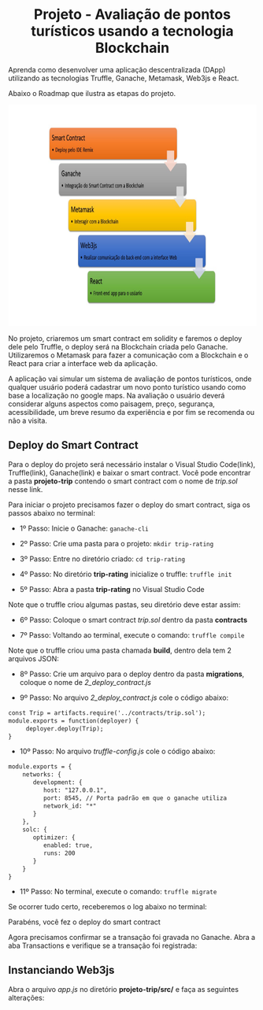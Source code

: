 <h1 align="center">Projeto - Avaliação de pontos turísticos usando a tecnologia Blockchain</h1>

Aprenda como desenvolver uma aplicação descentralizada (DApp) utilizando as tecnologias Truffle, Ganache, Metamask, Web3js e React.

Abaixo o Roadmap que ilustra as etapas do projeto.

<img src="roadmap.jpg" alt="roadmap" width="800" height="450">

No projeto, criaremos um smart contract em solidity e faremos o deploy dele pelo Truffle, o deploy será na Blockchain criada pelo Ganache.
Utilizaremos o Metamask para fazer a comunicação com a Blockchain e o React para criar a interface web da aplicação. 

A aplicação vai simular um sistema de avaliação de pontos turísticos, onde qualquer usuário poderá cadastrar um novo ponto turístico usando como base a localização no google maps. Na avaliação o usuário deverá considerar alguns aspectos como paisagem, preço, segurança, acessibilidade, um breve resumo da experiência e por fim se recomenda ou não a visita.


## Deploy do Smart Contract

Para o deploy do projeto será necessário instalar o Visual Studio Code(link), Truffle(link), Ganache(link) e baixar o smart contract.
Você pode encontrar a pasta **projeto-trip** contendo o smart contract com o nome de _trip.sol_ nesse link. 

Para iniciar o projeto precisamos fazer o deploy do smart contract, siga os passos abaixo no terminal:

- 1º Passo:
Inicie o Ganache: ``ganache-cli``

- 2º Passo:
Crie uma pasta para o projeto: ``mkdir trip-rating``

- 3º Passo:
Entre no diretório criado: ``cd trip-rating``

- 4º Passo:
No diretório **trip-rating** inicialize o truffle: ``truffle init``

- 5º Passo:
Abra a pasta **trip-rating** no Visual Studio Code

Note que o truffle criou algumas pastas, seu diretório deve estar assim:


- 6º Passo:
Coloque o smart contract _trip.sol_ dentro da pasta **contracts**

- 7º Passo:
Voltando ao terminal, execute o comando: ``truffle compile``

Note que o truffle criou uma pasta chamada **build**, dentro dela tem 2 arquivos JSON: 


- 8º Passo:
Crie um arquivo para o deploy dentro da pasta **migrations**, coloque o nome de _2_deploy_contract.js_

- 9º Passo:
No arquivo _2_deploy_contract.js_ cole o código abaixo:

```
const Trip = artifacts.require('../contracts/trip.sol');
module.exports = function(deployer) {
     deployer.deploy(Trip);
}
```

- 10º Passo:
No arquivo _truffle-config.js_ cole o código abaixo:

```
module.exports = {
    networks: {
       development: {
          host: "127.0.0.1",
          port: 8545, // Porta padrão em que o ganache utiliza
          network_id: "*"
       }
    }, 
    solc: {
       optimizer: {
          enabled: true,
          runs: 200
       }
    }
}
```

- 11º Passo:
No terminal, execute o comando: ``truffle migrate``

Se ocorrer tudo certo, receberemos o log abaixo no terminal:






Parabéns, você fez o deploy do smart contract

Agora precisamos confirmar se a transação foi gravada no Ganache. Abra a aba Transactions e verifique se a transação foi registrada:






## Instanciando Web3js

Abra o arquivo _app.js_ no diretório **projeto-trip/src/** e faça as seguintes alterações:






